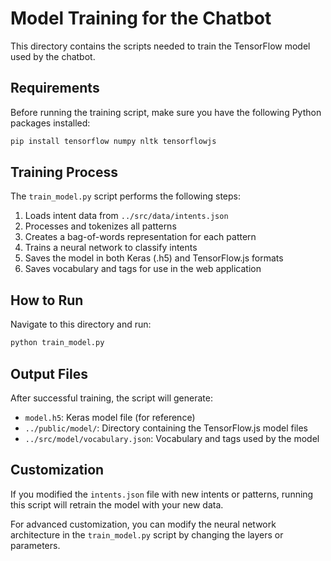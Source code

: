 # Model Training for the Chatbot

This directory contains the scripts needed to train the TensorFlow model used by the chatbot.

## Requirements

Before running the training script, make sure you have the following Python packages installed:

```bash
pip install tensorflow numpy nltk tensorflowjs
```

## Training Process

The `train_model.py` script performs the following steps:

1. Loads intent data from `../src/data/intents.json`
2. Processes and tokenizes all patterns
3. Creates a bag-of-words representation for each pattern
4. Trains a neural network to classify intents
5. Saves the model in both Keras (.h5) and TensorFlow.js formats
6. Saves vocabulary and tags for use in the web application

## How to Run

Navigate to this directory and run:

```bash
python train_model.py
```

## Output Files

After successful training, the script will generate:

- `model.h5`: Keras model file (for reference)
- `../public/model/`: Directory containing the TensorFlow.js model files
- `../src/model/vocabulary.json`: Vocabulary and tags used by the model

## Customization

If you modified the `intents.json` file with new intents or patterns, running this script will retrain the model with your new data.

For advanced customization, you can modify the neural network architecture in the `train_model.py` script by changing the layers or parameters. 